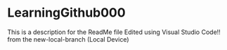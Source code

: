 # LearningGithub000

This is a description for the ReadMe file
Edited using Visual Studio Code!! from the new-local-branch (Local Device)